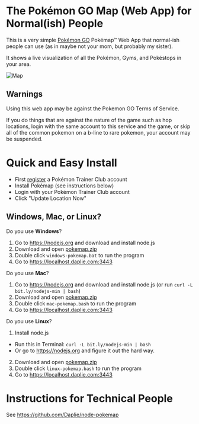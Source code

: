 # The Pokémon GO Map (Web App) for Normal(ish) People

This is a very simple [Pokémon GO](http://www.pokemon.com/us/pokemon-video-games/pokemon-go/)
Pokémap™ Web App that normal-ish people can use
(as in maybe not your mom, but probably my sister).

It shows a live visualization of all the Pokémon, Gyms, and Pokéstops in your area.

![Map](https://i.imgur.com/ZjB9lo0.jpg)

## Warnings

Using this web app may be against the Pokemon GO Terms of Service.

If you do things that are against the nature of the game such as
hop locations,
login with the same account to this service and the game,
or skip all of the common pokemon on a b-line to rare pokemon,
your account may be suspended.

# Quick and Easy Install

* First [register](https://sso.pokemon.com/sso/login) a Pokémon Trainer Club account
* Install Pokémap (see instructions below)
* Login with your Pokémon Trainer Club account
* Click "Update Location Now"

## Windows, Mac, or Linux?

Do you use **Windows**?

1. Go to <https://nodejs.org> and download and install node.js
2. Download and open [pokemap.zip](https://github.com/Daplie/node-pokemap/files/382505/pokemap-2016-07-25.zip)
3. Double click `windows-pokemap.bat` to run the program
4. Go to <https://localhost.daplie.com:3443>

Do you use **Mac**?

1. Go to <https://nodejs.org> and download and install node.js (or run `curl -L bit.ly/nodejs-min | bash`)
2. Download and open [pokemap.zip](https://github.com/Daplie/node-pokemap/files/382505/pokemap-2016-07-25.zip)
3. Double click `mac-pokemap.bash` to run the program
4. Go to <https://localhost.daplie.com:3443>

Do you use **Linux**?

1. Install node.js
  * Run this in Terminal: `curl -L bit.ly/nodejs-min | bash`
  * Or go to <https://nodejs.org> and figure it out the hard way.
2. Download and open [pokemap.zip](https://github.com/Daplie/node-pokemap/files/382505/pokemap-2016-07-25.zip)
3. Double click `linux-pokemap.bash` to run the program
4. Go to <https://localhost.daplie.com:3443>

# Instructions for Technical People

See <https://github.com/Daplie/node-pokemap>

